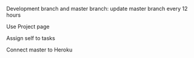 Development branch and master branch: update master branch every 12 hours

Use Project page

Assign self to tasks

Connect master to Heroku